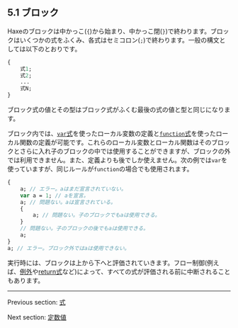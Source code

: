 ## 5.1 ブロック

Haxeのブロックは中かっこ(`{`)から始まり、中かっこ閉(`}`)で終わります。ブロックはいくつかの式をふくみ、各式はセミコロン(`;`)で終わります。一般の構文としては以下のとおりです。

```haxe
{
	式1;
	式2;
	...
	式N;
}
```

ブロック式の値とその型はブロック式がふくむ最後の式の値と型と同じになります。

ブロック内では、[`var`式](expression-var.md)を使ったローカル変数の定義と[`function`式](expression-function.md)を使ったローカル関数の定義が可能です。これらのローカル変数とローカル関数はそのブロックとさらに入れ子のブロックの中では使用することができますが、ブロックの外では利用できません。また、定義よりも後でしか使えません。次の例では`var`を使っていますが、同じルールが`function`の場合でも使用されます。

```haxe
{
	a; // エラー。aはまだ宣言されていない。
	var a = 1; // aを宣言。
	a; // 問題ない。aは宣言されている。
	{
		a; // 問題ない。子のブロックでもaは使用できる。
	}
	// 問題ない。子のブロックの後でもaは使用できる。
	a;
}
a; // エラー。ブロック外ではaは使用できない。
```

実行時には、ブロックは上から下へと評価されていきます。フロー制御(例えば、[例外](expression-try-catch.md)や[return式](expression-return.md)など)によって、すべての式が評価される前に中断されることもあります。

---

Previous section: [式](expression.md)

Next section: [定数値](expression-constants.md)
